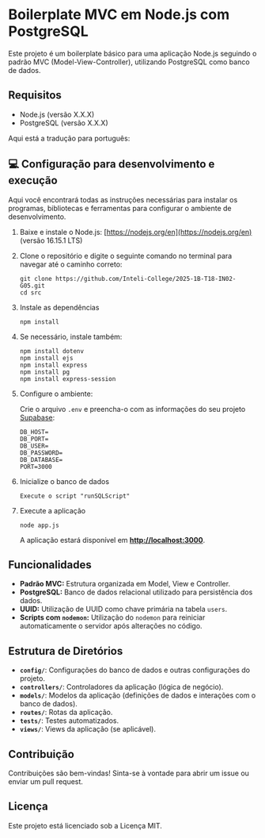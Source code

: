 # Boilerplate MVC em Node.js com PostgreSQL

Este projeto é um boilerplate básico para uma aplicação Node.js seguindo o padrão MVC (Model-View-Controller), utilizando PostgreSQL como banco de dados.

## Requisitos

- Node.js (versão X.X.X)
- PostgreSQL (versão X.X.X)

Aqui está a tradução para português:

## 💻 Configuração para desenvolvimento e execução

Aqui você encontrará todas as instruções necessárias para instalar os programas, bibliotecas e ferramentas para configurar o ambiente de desenvolvimento.

1.  Baixe e instale o Node.js: [https://nodejs.org/en](https://nodejs.org/en) (versão 16.15.1 LTS)

2.  Clone o repositório e digite o seguinte comando no terminal para navegar até o caminho correto:

    ```
    git clone https://github.com/Inteli-College/2025-1B-T18-IN02-G05.git
    cd src
    ```

3.  Instale as dependências

    ```
    npm install
    ```

4.  Se necessário, instale também:

    ```
    npm install dotenv
    npm install ejs
    npm install express
    npm install pg
    npm install express-session
    ```

5.  Configure o ambiente:

    Crie o arquivo `.env` e preencha-o com as informações do seu projeto [Supabase](https://supabase.com/):

    ```
    DB_HOST=
    DB_PORT=
    DB_USER=
    DB_PASSWORD=
    DB_DATABASE=
    PORT=3000
    ```

6.  Inicialize o banco de dados

    ```
    Execute o script "runSQLScript"

    ```

7.  Execute a aplicação

    ```
    node app.js
    ```

    A aplicação estará disponível em [**http://localhost:3000**](https://www.google.com/search?q=http://localhost:3000/).

Funcionalidades
---------------

* **Padrão MVC:** Estrutura organizada em Model, View e Controller.
* **PostgreSQL:** Banco de dados relacional utilizado para persistência dos dados.
* **UUID:** Utilização de UUID como chave primária na tabela `users`.
* **Scripts com `nodemon`:** Utilização do `nodemon` para reiniciar automaticamente o servidor após alterações no código.



Estrutura de Diretórios
-----------------------

* **`config/`**: Configurações do banco de dados e outras configurações do projeto.
* **`controllers/`**: Controladores da aplicação (lógica de negócio).
* **`models/`**: Modelos da aplicação (definições de dados e interações com o banco de dados).
* **`routes/`**: Rotas da aplicação.
* **`tests/`**: Testes automatizados.
* **`views/`**: Views da aplicação (se aplicável).

Contribuição
------------

Contribuições são bem-vindas! Sinta-se à vontade para abrir um issue ou enviar um pull request.

Licença
-------

Este projeto está licenciado sob a Licença MIT.

